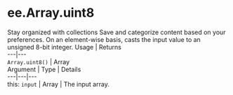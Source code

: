  
#  ee.Array.uint8
Stay organized with collections  Save and categorize content based on your preferences. 
On an element-wise basis, casts the input value to an unsigned 8-bit integer. Usage | Returns  
---|---  
`Array.uint8()` | Array  
Argument | Type | Details  
---|---|---  
this: `input` | Array | The input array.  
